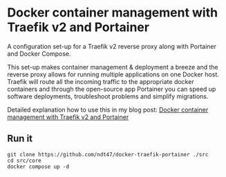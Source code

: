 # Docker container management with Traefik v2 and Portainer

A configuration set-up for a Traefik v2 reverse proxy along with Portainer and Docker Compose.

This set-up makes container management & deployment a breeze and the reverse proxy allows for running multiple applications on one Docker host. Traefik will route all the incoming traffic to the appropriate docker containers and through the open-source app Portainer you can speed up software deployments, troubleshoot problems and simplify migrations.

Detailed explanation how to use this in my blog post:
[Docker container management with Traefik v2 and Portainer](https://rafrasenberg.com/docker-compose-traefik-v2/)

## Run it

```
git clone https://github.com/ndt47/docker-traefik-portainer ./src
cd src/core
docker compose up -d
```
